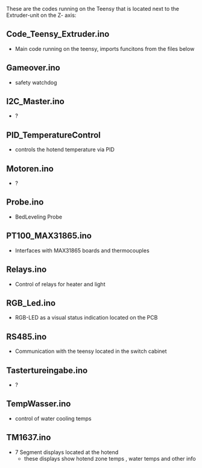 
These are the codes running on the Teensy that is located next to the Extruder-unit on the Z- axis:

## Code_Teensy_Extruder.ino
- Main code running on the teensy, imports funcitons from the files below

## Gameover.ino
- safety watchdog 
## I2C_Master.ino
- ? 

## PID_TemperatureControl
- controls the hotend temperature via PID 

## Motoren.ino
- ?

## Probe.ino
- BedLeveling Probe 

## PT100_MAX31865.ino
- Interfaces with MAX31865 boards and thermocouples

## Relays.ino
- Control of relays for heater and light 

## RGB_Led.ino
- RGB-LED as a visual status indication located on the PCB

## RS485.ino
- Communication with the teensy located in the switch cabinet

## Tastertureingabe.ino
- ?

## TempWasser.ino
- control of water cooling temps 

## TM1637.ino
- 7 Segment displays located at the hotend 
    - these displays show hotend zone temps , water temps and other info 